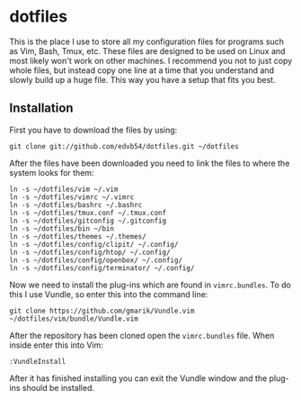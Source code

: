 # dotfiles

This is the place I use to store all my configuration files for programs such
as Vim, Bash, Tmux, etc. These files are designed to be used on Linux and most
likely won't work on other machines. I recommend you not to just copy whole
files, but instead copy one line at a time that you understand and slowly build
up a huge file. This way you have a setup that fits you best.

## Installation

First you have to download the files by using:

	git clone git://github.com/edvb54/dotfiles.git ~/dotfiles

After the files have been downloaded you need to link the files to where the
system looks for them:

	ln -s ~/dotfiles/vim ~/.vim
	ln -s ~/dotfiles/vimrc ~/.vimrc
	ln -s ~/dotfiles/bashrc ~/.bashrc
	ln -s ~/dotfiles/tmux.conf ~/.tmux.conf
	ln -s ~/dotfiles/gitconfig ~/.gitconfig
	ln -s ~/dotfiles/bin ~/bin
	ln -s ~/dotfiles/themes ~/.themes/
	ln -s ~/dotfiles/config/clipit/ ~/.config/
	ln -s ~/dotfiles/config/htop/ ~/.config/
	ln -s ~/dotfiles/config/openbox/ ~/.config/
	ln -s ~/dotfiles/config/terminator/ ~/.config/

Now we need to install the plug-ins which are found in `vimrc.bundles`. To do this
I use Vundle, so enter this into the command line:

	git clone https://github.com/gmarik/Vundle.vim ~/dotfiles/vim/bundle/Vundle.vim

After the repository has been cloned open the `vimrc.bundles` file. When inside
enter this into Vim:

	:VundleInstall

After it has finished installing you can exit the Vundle window and the plug-ins
should be installed.

